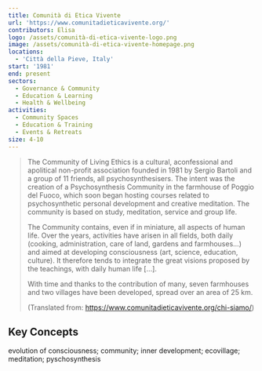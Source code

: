 ```yaml
---
title: Comunità di Etica Vivente
url: 'https://www.comunitadieticavivente.org/'
contributors: Elisa
logo: /assets/comunità-di-etica-vivente-logo.png
image: /assets/comunità-di-etica-vivente-homepage.png
locations:
  - 'Città della Pieve, Italy'
start: '1981'
end: present
sectors:
  - Governance & Community
  - Education & Learning
  - Health & Wellbeing
activities:
  - Community Spaces
  - Education & Training
  - Events & Retreats
size: 4-10
---
```

> The Community of Living Ethics is a cultural, aconfessional and apolitical non-profit association founded in 1981 by Sergio Bartoli and a group of 11 friends, all psychosynthesisers. The intent was the creation of a Psychosynthesis Community in the farmhouse of Poggio del Fuoco, which soon began hosting courses related to psychosynthetic personal development and creative meditation. The community is based on study, meditation, service and group life.
> 
> The Community contains, even if in miniature, all aspects of human life. Over the years, activities have arisen in all fields, both daily (cooking, administration, care of land, gardens and farmhouses...) and aimed at developing consciousness (art, science, education, culture). It therefore tends to integrate the great visions proposed by the teachings, with daily human life [...].
> 
> With time and thanks to the contribution of many, seven farmhouses and two villages have been developed, spread over an area of 25 km.
> 
> (Translated from: https://www.comunitadieticavivente.org/chi-siamo/)

## Key Concepts

evolution of consciousness; community; inner development; ecovillage; meditation; pyschosynthesis
